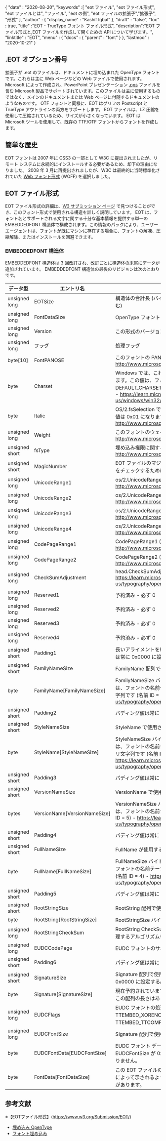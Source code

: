 {
  "date" : "2020-08-20",
  "keywords" :[ "eot ファイル", "eot ファイル形式", "eot ファイルとは", "ファイル", "eot の例", "eot ファイルの拡張子","拡張子", "形式" ],
  "author" : {
    "display_name" : "Kashif Iqbal"
},
  "draft" : "false",
  "toc" : true,
  "title" :"EOT - TrueType フォント ファイル形式",
  "description":"EOT ファイル形式と,EOT ファイルを作成して開くための API について学びます。",
  "linktitle" : "EOT",
  "menu" : {
    "docs" : {
      "parent" : "font"
}
},
  "lastmod" : "2020-10-21"
}

## .EOT オプション番号

拡張子が .eot のファイルは、ドキュメントに埋め込まれた OpenType フォントです。これらは主に Web ページなどの Web ファイルで使用されます。 Microsoft によって作成され、PowerPoint プレゼンテーション [.pps](/presentation/pps) ファイルを含む Microsoft 製品でサポートされています。このファイルは主に使用するものではなく、メインのドキュメントまたは Web ページに付随するドキュメントのようなものです。 OTF フォントと同様に、EOT はグリフの Postscript と TrueType アウトラインの両方をサポートします。 EOT ファイルは、LZ 圧縮を使用して圧縮されているため、サイズが小さくなっています。 EOT は Microsoft ツールを使用して、既存の TTF/OTF フォントからフォントを作成します。

## 簡単な歴史

EOT フォントは 2007 年に CSS3 の一部として W3C に提出されましたが、リモート システムに永続的にインストールする必要があるため、却下の理由になりました。 2008 年 3 月に再提出されましたが、W3C は最終的に当時標準化されていた [Web フォント形式](/font/woff/) (WOFF) を選択しました。

## EOT ファイル形式

EOT ファイル形式の詳細は、[W3 サブミッション ページ](https://www.w3.org/Submission/EOT/#FileFormat) で見つけることができ、このフォント形式で使用される構造を詳しく説明しています。 EOT は、フォント名とサポートされる文字に関する十分な基本情報を提供する単一の EMBEDDEDFONT 構造体で構成されます。この情報のパックにより、ユーザー エージェントは、フォントが既にマシンに存在する場合に、フォントの解凍、圧縮解除、またはインストールを回避できます。

### EMBEDDEDFONT 構造体
EMBEDDEDFONT 構造体は 3 回改訂され、改訂ごとに構造体の末尾にデータが追加されています。 EMBEDDEDFONT 構造体の最後のリビジョンは次のとおりです。

|データ型|エントリ名|説明|
---|---|---|
|unsigned long|EOTSize|構造体の合計長 (バイト単位) (文字列とフォント データを含む)|
|unsigned long|FontDataSize|OpenType フォント (FontData) の長さ (バイト単位)|
|unsigned long|Version|この形式のバージョン番号 - 0x00020002|
|unsigned long|フラグ|処理フラグ|
|byte[10]|FontPANOSE|このフォントの PANOSE 値 - http://www.microsoft.com/typography/otspec/os2.htm#pan| を参照してください。
|byte|Charset|Windows では、これは TEXTMETRIC.tmCharSet から派生します。この値は、フォントの文字セットを指定します。 DEFAULT_CHARSET (0x01) は、設定がないことを示します。 - https://learn.microsoft.com/en-us/windows/win32/api/wingdi/ns-wingdi-textmetrica| を参照してください。
|byte|Italic|OS/2.fsSelection で ITALIC のビットが設定されている場合、値は 0x01 になります - http://www.microsoft.com/typography/otspec/os2.htm#fss| を参照してください。
|unsigned long|Weight|このフォントのウェイト値 - http://www.microsoft.com/typography/otspec/os2.htm#wtc| を参照してください。
|unsigned short|fsType|埋め込み権限に関する情報を提供するタイプ フラグ - http://www.microsoft.com/typography/otspec/os2.htm#fst|を参照してください。
|unsigned short|MagicNumber|EOT ファイルのマジック ナンバー - 0x504C。データの破損をチェックするために使用されます。|
|unsigned long|UnicodeRange1|os/2.UnicodeRange1 (ビット 0 ～ 31) - http://www.microsoft.com/typography/otspec/os2.htm#ur| を参照してください。
|unsigned long|UnicodeRange2|os/2.UnicodeRange2 (ビット 32 ～ 63) - http://www.microsoft.com/typography/otspec/os2.htm#ur| を参照してください。
|unsigned long|UnicodeRange3|os/2.UnicodeRange3 (ビット 64 ～ 95) - http://www.microsoft.com/typography/otspec/os2.htm#ur| を参照してください。
|unsigned long|UnicodeRange4|os/2.UnicodeRange4 (ビット 96 ～ 127) - http://www.microsoft.com/typography/otspec/os2.htm#ur| を参照してください。
|unsigned long|CodePageRange1|CodePageRange1 (ビット 0 ～ 31) - http://www.microsoft.com/typography/otspec/os2.htm#cpr| を参照してください。
|unsigned long|CodePageRange2|CodePageRange2 (ビット 32 ～ 63) - http://www.microsoft.com/typography/otspec/os2.htm#cpr| を参照してください。
|unsigned long|CheckSumAdjustment|head.CheckSumAdjustment - https://learn.microsoft.com/en-us/typography/opentype/spec/head|を参照してください。
|unsigned long|Reserved1|予約済み - 必ず 0|
|unsigned long|Reserved2|予約済み - 必ず 0|
|unsigned long|Reserved3|予約済み - 必ず 0|
|unsigned long|Reserved4|予約済み - 必ず 0|
|unsigned short|Padding1|長いアライメントを維持するためのパディング。パディング値は常に 0x0000 に設定する必要があります。|
|unsigned short|FamilyNameSize|FamilyName 配列で使用されるバイト数|
|byte|FamilyName[FamilyNameSize]|FamilyNameSize バイトの長さの UTF-16 文字の配列。これは、フォントの名前テーブルにある英語のフォント ファミリ文字列です (名前 ID = 1) - https://learn.microsoft.com/en-us/typography/opentype/spec/name| を参照してください。
|unsigned short|Padding2|パディング値は常に 0x0000 に設定する必要があります。|
|unsigned short|StyleNameSize|StyleName で使用されるバイト数|
|byte|StyleName[StyleNameSize]|StyleNameSize バイトの長さの UTF-16 文字の配列。これは、フォントの名前テーブルにある英語のフォント サブファミリ文字列です (名前 ID = 2) - https://learn.microsoft.com/en-us/typography/opentype/spec/name| を参照してください。
|unsigned short|Padding3|パディング値は常に 0x0000 に設定する必要があります。|
|unsigned short|VersionNameSize|VersionName で使用されるバイト数|
|bytes|VersionName[VersionNameSize]|VersionNameSize バイトの長さの UTF-16 文字の配列。これは、フォントの名前テーブルにある英語版の文字列です (名前 ID = 5) - https://learn.microsoft.com/en-us/typography/opentype/spec/name| を参照してください。
|unsigned short|Padding4|パディング値は常に 0x0000 に設定する必要があります。|
|unsigned short|FullNameSize|FullName が使用するバイト数|
|byte|FullName[FullNameSize]|FullNameSize バイトの長さの UTF-16 文字の配列。これは、フォントの名前テーブルにある英語のフル ネーム文字列です (名前 ID = 4) - https://learn.microsoft.com/en-us/typography/opentype/spec/name| を参照してください。
|unsigned short|Padding5|パディング値は常に 0x0000 に設定する必要があります。|
|unsigned short|RootStringSize|RootString 配列で使用されるバイト数|
|byte|RootString[RootStringSize]|RootStringSize バイトの長さの UTF-16 文字の配列。|
|unsigned long|RootStringCheckSum|RootString CheckSum 値。以下の RootStringChecksum を処理するアルゴリズムを参照してください。|
|unsigned long|EUDCCodePage|EUDC フォントのサポートに必要なコードページ値。|
|unsigned short|Padding6|パディング値は常に 0x0000 に設定する必要があります。|
|unsigned short|SignatureSize|Signature 配列で使用されるバイト数。現在予約されており、0x0000 に設定する必要があります。|
|byte|Signature[SignatureSize]|現在予約されています。 SignatureSize が 0x0000 の場合、この配列の長さはありません。|
|unsigned long|EUDCFlags|EUDC フォントの処理フラグ。一般的な値は TTEMBED_XORENCRYPTDATA および TTEMBED_TTCOMPRESSED です。|
|unsigned long|EUDCFontSize|Signature 配列で使用されるバイト数。|
|byte|EUDCFontData[EUDCFontSize]|EUDC フォント データに使用されるバイト数。 EUDCFontSize が 0x00000000 の場合、この配列の長さはありません。|
|byte|FontData[FontDataSize]|この EOT ファイルのフォント データ。データは、処理フラグによって示されるように、圧縮または XOR 暗号化される場合があります。|

## 参考文献

※【EOTファイル形式】(https://www.w3.org/Submission/EOT/)
* [埋め込み OpenType](https://en.wikipedia.org/wiki/Embedded_OpenType)
* [フォント埋め込み](https://en.wikipedia.org/wiki/Font_embedding)

